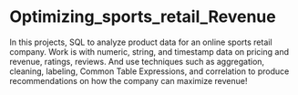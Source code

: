 # Optimizing_sports_retail_Revenue
In this projects, SQL to analyze product data for an online sports retail company.  Work is with numeric, string, and timestamp data on pricing and revenue, ratings, reviews.  And use techniques such as aggregation, cleaning, labeling, Common Table Expressions, and correlation to produce recommendations on how the company can maximize revenue!

